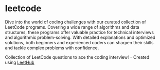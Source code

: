 # leetcode

Dive into the world of coding challenges with our curated collection of LeetCode programs. Covering a wide range of algorithms and data structures, these programs offer valuable practice for technical interviews and algorithmic problem-solving. With detailed explanations and optimized solutions, both beginners and experienced coders can sharpen their skills and tackle complex problems with confidence.

Collection of LeetCode questions to ace the coding interview! - Created using [LeetHub](https://github.com/QasimWani/LeetHub)
